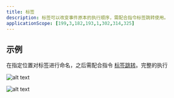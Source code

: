 ```yaml
---
title: 标签
description: 标签可以改变事件原本的执行顺序，需配合指令标签跳转使用。
applicationScope: [199,3,182,193,1,302,314,325]
---
```


## 示例

在指定位置对标签进行命名，之后需配合指令 [标签跳转](./jumptolabel)。完整的执行

![alt text](https://cdn.gcw.wiki/gcw/image/zh_hans/commands/logic/label/image.png)

![alt text](https://cdn.gcw.wiki/gcw/image/zh_hans/commands/logic/label/image-1.png)

